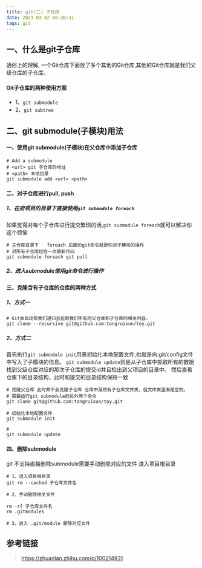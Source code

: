 ```yaml
---
title: git(二) 子仓库
date: 2021-03-02 08:36:31
tags: git 
---
```


## 一、什么是git子仓库

通俗上的理解, 一个Git仓库下面放了多个其他的Git仓库,其他的Git仓库就是我们父级仓库的子仓库。
#### Git子仓库的两种使用方案

- 1、`git submodule`
- 2、`git subtree`

## 二、git submodule(子模块)用法

#### 一、使用git submodule(子模块)在父仓库中添加子仓库

```shell
# Add a submodule
# <url> git 子仓库的地址
# <path> 本地目录
git submodule add <url> <path>
```

#### 二、对子仓库进行pull, push

##### 1、在府项目的目录下直接使用`git submodule foreach`

如果觉得对每个子仓库进行提交繁琐的话,`git submodule foreach`就可以解决你这个烦恼
```shell
# 主仓库目录下   foreach 后面的git命令就是你对子模块的操作
# 对所有子仓库拉取一次最新代码
git submodule foreach git pull
```

##### 2、进入submodule使用git命令进行操作

#### 三、克隆含有子仓库的仓库的两种方式

##### 1、方式一

```shell
# Git会自动帮我们递归去拉取我们所有的父仓库和子仓库的相关内容。
git clone --recursive git@github.com:tongruixun/toy.git
```


##### 2、方式二
首先执行`git submodule init`用来初始化本地配置文件,也就是向.git/config文件中写入了子模块的信息。
`git submodule update`则是从子仓库中抓取所有的数据找到父级仓库对应的那次子仓库的提交id并且检出到父项目的目录中。
然后查看仓库下的目录结构，此时和提交的目录结构保持一致
```shell
# 克隆父仓库 此时并不会克隆子仓库 仓库中虽然有子仓库文件夹，但文件夹里面是空的。
# 需要运行git submodule的另外两个命令
git clone git@github.com:tongruixun/toy.git

# 初始化本地配置文件
git submodule init

# 
git submodule update
```

#### 四、删除submodule

git 不支持直接删除submodule需要手动删除对应的文件
进入项目根目录
```shell
# 1、进入项目根目录
git rm --cached 子仓库文件名

# 2、手动删除相关文件

rm -rf 子仓库文件名
rm .gitmodules

# 3、进入 .git/module 删除对应文件

```

## 参考链接

> https://zhuanlan.zhihu.com/p/100214931